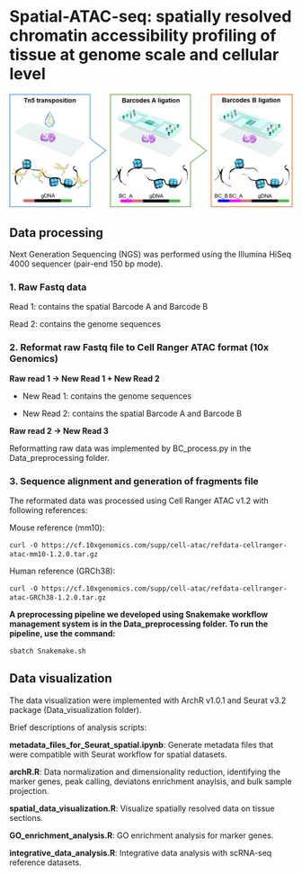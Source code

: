 # Spatial-ATAC-seq: spatially resolved chromatin accessibility profiling of tissue at genome scale and cellular level

![](./workflow.png)



## Data processing

Next Generation Sequencing (NGS) was performed using the Illumina HiSeq 4000 sequencer (pair-end 150 bp mode). 

### 1. Raw Fastq data

Read 1: contains the spatial Barcode A and Barcode B

Read 2: contains the genome sequences

### 2. Reformat raw Fastq file to Cell Ranger ATAC format (10x Genomics)

**Raw read 1 -> New Read 1 + New Read 2**

- New Read 1: contains the genome sequences

- New Read 2: contains the spatial Barcode A and Barcode B

**Raw read 2 -> New Read 3**

Reformatting raw data was implemented by BC_process.py in the Data_preprocessing folder.

### 3. Sequence alignment and generation of fragments file

The reformated data was processed using Cell Ranger ATAC v1.2 with following references:

Mouse reference (mm10):
```
curl -O https://cf.10xgenomics.com/supp/cell-atac/refdata-cellranger-atac-mm10-1.2.0.tar.gz
```

Human reference (GRCh38):
```
curl -O https://cf.10xgenomics.com/supp/cell-atac/refdata-cellranger-atac-GRCh38-1.2.0.tar.gz
```

**A preprocessing pipeline we developed using Snakemake workflow management system is in the Data_preprocessing folder. To run the pipeline, use the command:**
```
sbatch Snakemake.sh
```

## Data visualization

The data visualization were implemented with ArchR v1.0.1 and Seurat v3.2 package (Data_visualization folder).

Brief descriptions of analysis scripts:

**metadata_files_for_Seurat_spatial.ipynb**: Generate metadata files that were compatible with Seurat workflow for spatial datasets.

**archR.R**: Data normalization and dimensionality reduction, identifying the marker genes, peak calling, deviatons enrichment anaylsis, and bulk sample projection.

**spatial_data_visualization.R**: Visualize spatially resolved data on tissue sections.

**GO_enrichment_analysis.R**: GO enrichment analysis for marker genes.

**integrative_data_analysis.R**: Integrative data analysis with scRNA-seq reference datasets.

